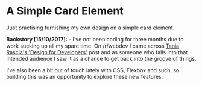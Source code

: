 # A Simple Card Element

Just practising furnishing my own design on a simple card element.

**Backstory [15/10/2017]:** - I've not been coding for three months due to work sucking up all my spare time. On /r/webdev I came across [Tania Rascia's 'Design for Developers'](https://www.taniarascia.com/design-for-developers/) post and as someone who falls into that intended audience I saw it as a chance to get back into the groove of things.

I've also been a bit out of touch lately with CSS, Flexbox and such, so building this was an opportunity to explore these new features.